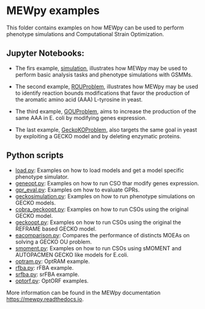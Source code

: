 
MEWpy examples
============

  

This folder contains examples on how MEWpy can be used to perform phenotype simulations and Computational Strain Optimization. 

## Jupyter Notebooks:

- The firs example, [simulation](simulation.ipynb), illustrates how MEWpy may be used to perform basic analysis tasks  and phenotype simulations with GSMMs.

- The second example, [ROUProblem](ROUproblem.ipynb), illustrates how MEWpy may be used to identify reaction bounds modifications that favor the production of the aromatic amino acid (AAA) L-tyrosine in yeast.

- The third example, [GOUProblem](GOUproblem.ipynb), aims to increase the production of the same AAA in E. coli by modifying genes expression.

- The last example, [GeckoKOProblem](GeckoKOProblem.ipynb), also targets the same goal in yeast by exploiting a GECKO model and by deleting enzymatic proteins. 

## Python scripts

- [load.py](scripts/): Examples on how to load models and get a model specific phenotype simulator.
- [geneopt.py](scripts/): Examples on how to run CSO thar modify genes expression.
- [gpr_eval.py](scripts/): Examples om how to evaluate GPRs.
- [geckosimulation.py](scripts/): Examples on how to run phenotype simulations on GECKO models.
- [cobra_geckoopt.py](scripts/): Examples on how to run CSOs using the original GECKO model.
- [geckoopt.py](scripts/): Examples on how to run CSOs using the original the REFRAME based GECKO model.
- [eacomparison.py](scripts/): Compares the performance of distincts MOEAs on solving a GECKO OU problem.
- [smoment.py](scripts/): Examples on how to run CSOs using sMOMENT and AUTOPACMEN GECKO like models for E.coli.
- [optram.py](scripts/): OptRAM example.
- [rfba.py](scripts/): rFBA example.
- [srfba.py](scripts/): srFBA example.
- [optorf.py](scripts/): OptORF examples.


More information can be found in the MEWpy documentation https://mewpy.readthedocs.io.